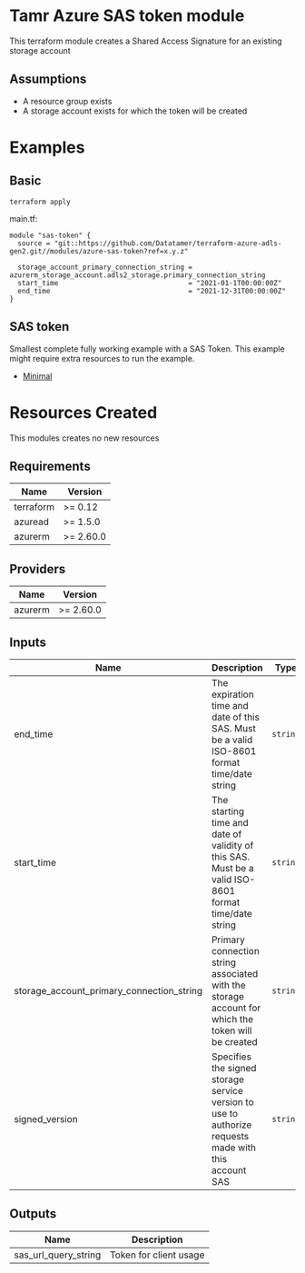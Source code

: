 # Tamr Azure SAS token module

This terraform module creates a Shared Access Signature for an existing storage account

## Assumptions
* A resource group exists
* A storage account exists for which the token will be created

# Examples
## Basic
`terraform apply`

main.tf:
```
module "sas-token" {
  source = "git::https://github.com/Datatamer/terraform-azure-adls-gen2.git//modules/azure-sas-token?ref=x.y.z"

  storage_account_primary_connection_string = azurerm_storage_account.adls2_storage.primary_connection_string
  start_time                                = "2021-01-1T00:00:00Z"
  end_time                                  = "2021-12-31T00:00:00Z"
}
```

## SAS token
Smallest complete fully working example with a SAS Token. This example might require extra resources to run the example.
- [Minimal](https://github.com/Datatamer/terraform-adls-gen2/tree/master/examples/minimal)

# Resources Created
This modules creates no new resources

<!-- BEGINNING OF PRE-COMMIT-TERRAFORM DOCS HOOK -->
## Requirements

| Name | Version |
|------|---------|
| terraform | >= 0.12 |
| azuread | >= 1.5.0 |
| azurerm | >= 2.60.0 |

## Providers

| Name | Version |
|------|---------|
| azurerm | >= 2.60.0 |

## Inputs

| Name | Description | Type | Default | Required |
|------|-------------|------|---------|:--------:|
| end\_time | The expiration time and date of this SAS. Must be a valid ISO-8601 format time/date string | `string` | n/a | yes |
| start\_time | The starting time and date of validity of this SAS. Must be a valid ISO-8601 format time/date string | `string` | n/a | yes |
| storage\_account\_primary\_connection\_string | Primary connection string associated with the storage account for which the token will be created | `string` | n/a | yes |
| signed\_version | Specifies the signed storage service version to use to authorize requests made with this account SAS | `string` | `"2017-07-29"` | no |

## Outputs

| Name | Description |
|------|-------------|
| sas\_url\_query\_string | Token for client usage |

<!-- END OF PRE-COMMIT-TERRAFORM DOCS HOOK -->
